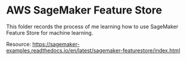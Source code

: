 # AWS SageMaker Feature Store

This folder records the process of me learning how to use SageMaker Feature Store for machine learning.

Resource: https://sagemaker-examples.readthedocs.io/en/latest/sagemaker-featurestore/index.html